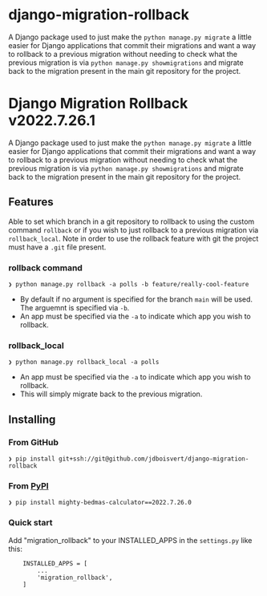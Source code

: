 # django-migration-rollback
A Django package used to just make the `python manage.py migrate` a little easier for Django applications that commit their migrations and want a way to rollback to a previous migration without needing to check what the previous migration is via `python manage.py showmigrations` and migrate back to the migration present in the main git repository for the project. 

# Django Migration Rollback v2022.7.26.1
A Django package used to just make the `python manage.py migrate` a little easier for Django applications that commit their migrations and want a way to rollback to a previous migration without needing to check what the previous migration is via `python manage.py showmigrations` and migrate back to the migration present in the main git repository for the project. 

## Features
Able to set which branch in a git repository to rollback to using the custom command `rollback` or if you wish to just rollback to a previous migration via `rollback_local`. Note in order to use the rollback feature with git the project must have a `.git` file present. 

### rollback command
    ❯ python manage.py rollback -a polls -b feature/really-cool-feature

* By default if no argument is specified for the branch `main` will be used. The arguemnt is specified via `-b`.
* An app must be specified via the `-a` to indicate which app you wish to rollback. 

### rollback_local
    ❯ python manage.py rollback_local -a polls 
    
* An app must be specified via the `-a` to indicate which app you wish to rollback. 
* This will simply migrate back to the previous migration.

## Installing
### From GitHub
    ❯ pip install git+ssh://git@github.com/jdboisvert/django-migration-rollback

### From [PyPI](https://pypi.org/project/mighty-bedmas-calculator/2022.7.26.0/#description)
    ❯ pip install mighty-bedmas-calculator==2022.7.26.0

### Quick start 
Add "migration_rollback" to your INSTALLED_APPS in the `settings.py` like this:
```
    INSTALLED_APPS = [
        ...
        'migration_rollback',
    ]
```